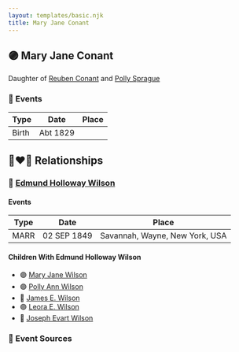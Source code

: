 ```yaml
---
layout: templates/basic.njk
title: Mary Jane Conant
---
```

## 🟣 Mary Jane Conant

Daughter of [Reuben Conant](/people/7/72221832) and [Polly Sprague](/people/5/53927626)

### 📆 Events

Type | Date | Place
------ | ------ | ------
Birth | Abt 1829 |

## 👩‍❤️‍👨 Relationships

### 🔵 [Edmund Holloway Wilson](/people/6/67777324)

#### Events

Type | Date | Place
------ | ------ | ------
MARR | 02 SEP 1849 | Savannah, Wayne, New York, USA
#### Children With Edmund Holloway Wilson
* 🟣 [Mary Jane Wilson](/people/6/68306241)
* 🟣 [Polly Ann Wilson](/people/9/97244328)
* 🔵 [James E. Wilson](/people/5/54950695)
* 🟣 [Leora E. Wilson](/people/2/22233872)
* 🔵 [Joseph Evart Wilson](/people/5/57306025)
### 📰 Event Sources
